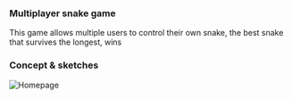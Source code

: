 ### Multiplayer snake game

This game allows multiple users to control their own snake, the best snake that survives the longest, wins

### Concept & sketches

![Homepage](https://rowinruizendaal.github.io/real-time-web-2021/img/snake.png)